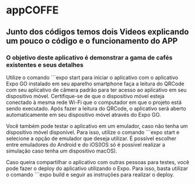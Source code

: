 # appCOFFE

## Junto dos códigos temos dois Videos explicando um pouco o código e o funcionamento do APP

### O objetivo deste aplicativo é demonstrar a gama de cafés existentes e seus detalhes

Utilize o comando ´´´expo start para iniciar o aplicativo
com o aplicativo Expo GO instalado em seu aparelho smartphone faça a leitura do QRCode com seu aplicativo de câmera padrão para ter acesso ao aplicativo em seu dispositivo móvel. Certifique-se de que o dispositivo móvel esteja conectado à mesma rede Wi-Fi que o computador em que o projeto está sendo executado. Após fazer a leitura do QRCode, o aplicativo será aberto automaticamente em seu dispositivo móvel através do Expo GO.

Você também pode testar o aplicativo em um emulador, caso não tenha um dispositivo móvel disponível. Para isso, utilize o comando ```expo start e selecione a opção de emulador que deseja utilizar. É possível escolher entre emuladores do Android e do iOS(IOS só é possivel realizar a simulação caso tenha um dispositivo macOS).

Caso queira compartilhar o aplicativo com outras pessoas para testes, você pode fazer o deploy do aplicativo utilizando o Expo. Para isso, basta utilizar o comando ´´´expo build e seguir as instruções para realizar o deploy.


